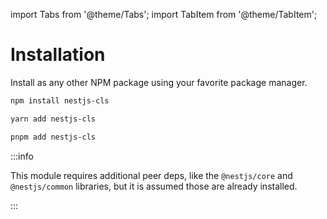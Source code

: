 import Tabs from '@theme/Tabs';
import TabItem from '@theme/TabItem';

# Installation

Install as any other NPM package using your favorite package manager.

<Tabs>
<TabItem value="apple" label="npm" default>

```sh
npm install nestjs-cls
```

</TabItem>
<TabItem value="orange" label="yarn">

```sh
yarn add nestjs-cls
```

</TabItem>
<TabItem value="banana" label="pnpm">

```sh
pnpm add nestjs-cls
```

</TabItem>
</Tabs>

:::info

This module requires additional peer deps, like the `@nestjs/core` and `@nestjs/common` libraries, but it is assumed those are already installed.

:::
